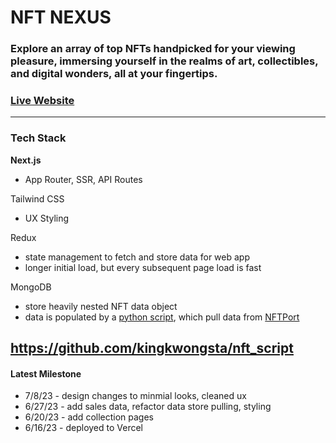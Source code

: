 # NFT NEXUS

### Explore an array of top NFTs handpicked for your viewing pleasure, immersing yourself in the realms of art, collectibles, and digital wonders, all at your fingertips.
### [Live Website](https://nft-nexus-git-main-kingkwongsta.vercel.app/)
---
### Tech Stack
**Next.js**
- App Router, SSR, API Routes
  
Tailwind CSS
- UX Styling

Redux
- state management to fetch and store data for web app
- longer initial load, but every subsequent page load is fast

MongoDB
- store heavily nested NFT data object
- data is populated by a [python script](https://github.com/kingkwongsta/nft_script), which pull data from [NFTPort](https://docs.nftport.xyz/reference/retrieve-contract-nfts)


https://github.com/kingkwongsta/nft_script
---
#### Latest Milestone
- 7/8/23 - design changes to minmial looks, cleaned ux
- 6/27/23 - add sales data, refactor data store pulling, styling
- 6/20/23 - add collection pages
- 6/16/23 - deployed to Vercel
